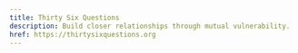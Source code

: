 ```yaml
---
title: Thirty Six Questions
description: Build closer relationships through mutual vulnerability.
href: https://thirtysixquestions.org
---
```

